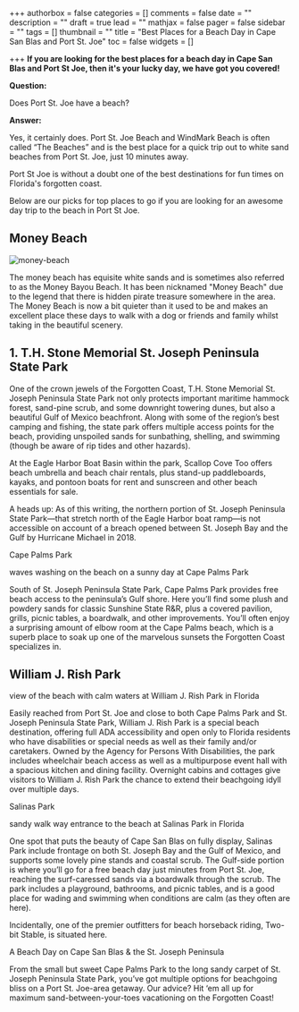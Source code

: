 +++
authorbox = false
categories = []
comments = false
date = ""
description = ""
draft = true
lead = ""
mathjax = false
pager = false
sidebar = ""
tags = []
thumbnail = ""
title = "Best Places for a Beach Day in Cape San Blas and Port St. Joe"
toc = false
widgets = []

+++
**If you are looking for the best places for a beach day in Cape San Blas and Port St Joe, then it's your lucky day, we have got you covered!**

**Question:**

Does Port St. Joe have a beach?

**Answer:**

Yes, it certainly does.  Port St. Joe Beach and WindMark Beach is often called “The Beaches” and is the best place for a quick trip out to white sand beaches from Port St. Joe, just 10 minutes away.

Port St Joe is without a doubt one of the best destinations for fun times on Florida's forgotten coast.

Below are our picks for top places to go if you are looking for an awesome day trip to the beach in Port St Joe.

## Money Beach

![money-beach](/uploads/money-beach.png "money-beach")

The money beach has equisite white sands and is sometimes also referred to as the Money Bayou Beach.  It has been nicknamed "Money Beach" due to the legend that there is hidden pirate treasure somewhere in the area.  The Money Beach is now a bit quieter than it used to be and makes an excellent place these days to walk with a dog or friends and family whilst taking in the beautiful scenery. 

## 1. T.H. Stone Memorial St. Joseph Peninsula State Park

One of the crown jewels of the Forgotten Coast, T.H. Stone Memorial St. Joseph Peninsula State Park not only protects important maritime hammock forest, sand-pine scrub, and some downright towering dunes, but also a beautiful Gulf of Mexico beachfront. Along with some of the region’s best camping and fishing, the state park offers multiple access points for the beach, providing unspoiled sands for sunbathing, shelling, and swimming (though be aware of rip tides and other hazards).

At the Eagle Harbor Boat Basin within the park, Scallop Cove Too offers beach umbrella and beach chair rentals, plus stand-up paddleboards, kayaks, and pontoon boats for rent and sunscreen and other beach essentials for sale.

A heads up: As of this writing, the northern portion of St. Joseph Peninsula State Park—that stretch north of the Eagle Harbor boat ramp—is not accessible on account of a breach opened between St. Joseph Bay and the Gulf by Hurricane Michael in 2018.

Cape Palms Park

waves washing on the beach on a sunny day at Cape Palms Park

South of St. Joseph Peninsula State Park, Cape Palms Park provides free beach access to the peninsula’s Gulf shore. Here you’ll find some plush and powdery sands for classic Sunshine State R&R, plus a covered pavilion, grills, picnic tables, a boardwalk, and other improvements. You’ll often enjoy a surprising amount of elbow room at the Cape Palms beach, which is a superb place to soak up one of the marvelous sunsets the Forgotten Coast specializes in.

## William J. Rish Park

view of the beach with calm waters at William J. Rish Park in Florida

Easily reached from Port St. Joe and close to both Cape Palms Park and St. Joseph Peninsula State Park, William J. Rish Park is a special beach destination, offering full ADA accessibility and open only to Florida residents who have disabilities or special needs as well as their family and/or caretakers. Owned by the Agency for Persons With Disabilities, the park includes wheelchair beach access as well as a multipurpose event hall with a spacious kitchen and dining facility. Overnight cabins and cottages give visitors to William J. Rish Park the chance to extend their beachgoing idyll over multiple days.

Salinas Park

sandy walk way entrance to the beach at Salinas Park in Florida

One spot that puts the beauty of Cape San Blas on fully display, Salinas Park include frontage on both St. Joseph Bay and the Gulf of Mexico, and supports some lovely pine stands and coastal scrub. The Gulf-side portion is where you’ll go for a free beach day just minutes from Port St. Joe, reaching the surf-caressed sands via a boardwalk through the scrub. The park includes a playground, bathrooms, and picnic tables, and is a good place for wading and swimming when conditions are calm (as they often are here).

Incidentally, one of the premier outfitters for beach horseback riding, Two-bit Stable, is situated here.

A Beach Day on Cape San Blas & the St. Joseph Peninsula

From the small but sweet Cape Palms Park to the long sandy carpet of St. Joseph Peninsula State Park, you’ve got multiple options for beachgoing bliss on a Port St. Joe-area getaway. Our advice? Hit ‘em all up for maximum sand-between-your-toes vacationing on the Forgotten Coast!